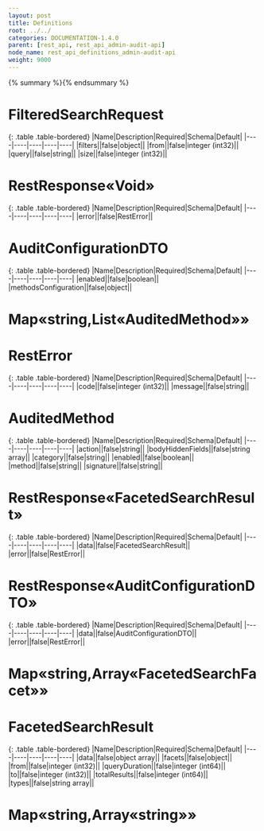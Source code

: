 ```yaml
---
layout: post
title: Definitions
root: ../../
categories: DOCUMENTATION-1.4.0
parent: [rest_api, rest_api_admin-audit-api]
node_name: rest_api_definitions_admin-audit-api
weight: 9000
---
```


{% summary %}{% endsummary %}

# FilteredSearchRequest


{: .table .table-bordered}
|Name|Description|Required|Schema|Default|
|----|----|----|----|----|
|filters||false|object||
|from||false|integer (int32)||
|query||false|string||
|size||false|integer (int32)||


# RestResponse«Void»


{: .table .table-bordered}
|Name|Description|Required|Schema|Default|
|----|----|----|----|----|
|error||false|RestError||


# AuditConfigurationDTO


{: .table .table-bordered}
|Name|Description|Required|Schema|Default|
|----|----|----|----|----|
|enabled||false|boolean||
|methodsConfiguration||false|object||


# Map«string,List«AuditedMethod»»

# RestError


{: .table .table-bordered}
|Name|Description|Required|Schema|Default|
|----|----|----|----|----|
|code||false|integer (int32)||
|message||false|string||


# AuditedMethod


{: .table .table-bordered}
|Name|Description|Required|Schema|Default|
|----|----|----|----|----|
|action||false|string||
|bodyHiddenFields||false|string array||
|category||false|string||
|enabled||false|boolean||
|method||false|string||
|signature||false|string||


# RestResponse«FacetedSearchResult»


{: .table .table-bordered}
|Name|Description|Required|Schema|Default|
|----|----|----|----|----|
|data||false|FacetedSearchResult||
|error||false|RestError||


# RestResponse«AuditConfigurationDTO»


{: .table .table-bordered}
|Name|Description|Required|Schema|Default|
|----|----|----|----|----|
|data||false|AuditConfigurationDTO||
|error||false|RestError||


# Map«string,Array«FacetedSearchFacet»»

# FacetedSearchResult


{: .table .table-bordered}
|Name|Description|Required|Schema|Default|
|----|----|----|----|----|
|data||false|object array||
|facets||false|object||
|from||false|integer (int32)||
|queryDuration||false|integer (int64)||
|to||false|integer (int32)||
|totalResults||false|integer (int64)||
|types||false|string array||


# Map«string,Array«string»»

